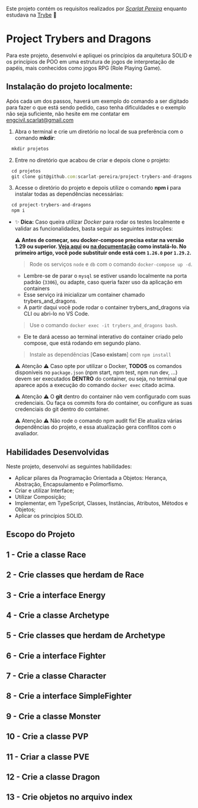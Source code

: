 Este projeto contém os requisitos realizados por _[Scarlat Pereira](https://www.linkedin.com/in/scarlatpereira/)_ enquanto estudava na [Trybe](https://www.betrybe.com/) :rocket:

# Project Trybers and Dragons

Para este projeto, desenvolvi e apliquei os princípios da arquitetura SOLID e os princípios de POO em uma estrutura de jogos de interpretação de papéis, 
mais conhecidos como jogos RPG (Role Playing Game).

## Instalação do projeto localmente:

 Após cada um dos passos, haverá um exemplo do comando a ser digitado para fazer o que está sendo pedido, caso tenha dificuldades e o exemplo não seja suficiente, não hesite em me contatar em engcivil.scarlat@gmail.com
 
 1. Abra o terminal e crie um diretório no local de sua preferência com o comando **mkdir**:
```javascript
  mkdir projetos
```

2. Entre no diretório que acabou de criar e depois clone o projeto:
```javascript
  cd projetos
  git clone git@github.com:scarlat-pereira/project-trybers-and-dragons.git
```

3. Acesse o diretório do projeto e depois utilize o comando **npm i** para instalar todas as dependências necessárias:
```javascript
  cd project-trybers-and-dragons
  npm i
```

- ✨ **Dica:** Caso queira utilizar _Docker_ para rodar os testes localmente e validar as funcionalidades, basta seguir as seguintes instruções:

  **:warning: Antes de começar, seu docker-compose precisa estar na versão 1.29 ou superior. [Veja aqui](https://www.digitalocean.com/community/tutorials/how-to-install-and-use-docker-compose-on-ubuntu-20-04-pt) ou [na documentação](https://docs.docker.com/compose/install/) como instalá-lo. No primeiro artigo, você pode substituir onde está com `1.26.0` por `1.29.2`.**

  > Rode os serviços `node` e `db` com o comando `docker-compose up -d`.
  - Lembre-se de parar o `mysql` se estiver usando localmente na porta padrão (`3306`), ou adapte, caso queria fazer uso da aplicação em containers
  - Esse serviço irá inicializar um container chamado trybers_and_dragons.
  - A partir daqui você pode rodar o container trybers_and_dragons via CLI ou abri-lo no VS Code.

  > Use o comando `docker exec -it trybers_and_dragons bash`.
  - Ele te dará acesso ao terminal interativo do container criado pelo compose, que está rodando em segundo plano.

  > Instale as dependências [**Caso existam**] com `npm install`

  ⚠ Atenção ⚠ Caso opte por utilizar o Docker, **TODOS** os comandos disponíveis no `package.json` (npm start, npm test, npm run dev, ...) devem ser executados **DENTRO** do container, ou seja, no terminal que aparece após a execução do comando `docker exec` citado acima. 

  ⚠ Atenção ⚠ O **git** dentro do container não vem configurado com suas credenciais. Ou faça os commits fora do container, ou configure as suas credenciais do git dentro do container.

  ⚠ Atenção ⚠ Não rode o comando npm audit fix! Ele atualiza várias dependências do projeto, e essa atualização gera conflitos com o avaliador.

## Habilidades Desenvolvidas

Neste projeto, desenvolvi as seguintes habilidades:

 - Aplicar pilares da Programação Orientada a Objetos: Herança, Abstração, Encapsulamento e Polimorfismo.
 - Criar e utilizar Interface;
 - Utilizar Composição;
 - Implementar, em TypeScript, Classes, Instâncias, Atributos, Métodos e Objetos;
 - Aplicar os princípios SOLID.

 ## Escopo do Projeto

## 1 - Crie a classe Race

## 2 - Crie classes que herdam de Race

## 3 - Crie a interface Energy

## 4 - Crie a classe Archetype

## 5 - Crie classes que herdam de Archetype

## 6 - Crie a interface Fighter

## 7 - Crie a classe Character

## 8 - Crie a interface SimpleFighter

## 9 - Crie a classe Monster

## 10 - Crie a classe PVP

## 11 - Criar a classe PVE

## 12 - Crie a classe Dragon

## 13 - Crie objetos no arquivo index
